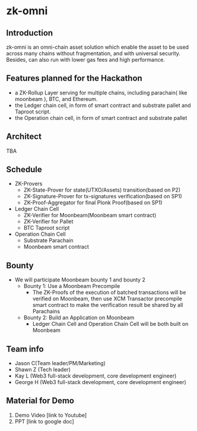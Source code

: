 # zk-omni
## Introduction

zk-omni is an omni-chain asset solution which enable the asset to be used across many chains without fragmentation, and with universal security.
Besides, can also run with lower gas fees and high performance.

## Features planned for the Hackathon

- a ZK-Rollup Layer serving for multiple chains, including parachain( like moonbeam ), BTC, and Ethereum.
- the Ledger chain cell, in form of smart contract and substrate pallet and Taproot script.
- the Operation chain cell,  in form of smart contract and substrate pallet

## Architect
TBA

## Schedule

- ZK-Provers
    - ZK-State-Prover for state(UTXO/Assets) transition(based on P2)
    - ZK-Signature-Prover for tx-signatures verification(based on SP1)
    - ZK-Proof-Aggregator for final Plonk Proof(based on SP1)
- Ledger Chain Cell
    - ZK-Verifier for Moonbeam(Moonbeam smart contract)
    - ZK-Verifier for Pallet
    - BTC Taproot script
- Operation Chain Cell
    - Substrate Parachain
    - Moonbeam smart contract

## Bounty

- We will participate Moonbeam bounty 1 and bounty 2
    - Bounty 1: Use a Moonbeam Precompile
        - The ZK-Proofs of the execution of batched transactions will be verified on Moonbeam, then use XCM Transactor precompile smart contract to make the verification result be shared by all Parachains
    - Bounty 2: Build an Application on Moonbeam
        - Ledger Chain Cell and Operation Chain Cell will be both built on Moonbeam

## Team info

- Jason C(Team leader/PM/Marketing)
- Shawn Z (Tech leader)
- Kay L (Web3 full-stack development, core development engineer)
- George H (Web3 full-stack development, core development engineer)

## Material for Demo

1. Demo Video [link to Youtube]
2. PPT [link to google doc]
